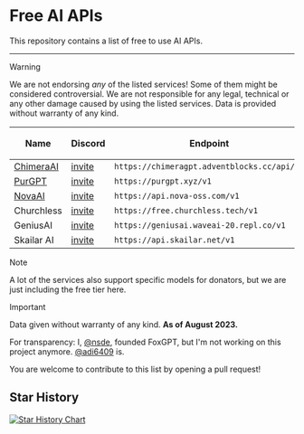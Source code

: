 # Free AI APIs

This repository contains a list of free to use AI APIs.

***
> [!WARNING]  
> We are not endorsing *any* of the listed services! Some of them might be considered controversial. We are not responsible for any legal, technical or any other damage caused by using the listed services. Data is provided without warranty of any kind.

| Name                                            | Discord                                 | Endpoint                                | `gpt-4` | `gpt-4-32k` | Image Gen. | Transcriptions | Embeddings |
| ----------------------------------------------- | --------------------------------------- | --------------------------------------- | ------- | ----------- | ---------- | -------------- | ---------- |
| [ChimeraAI](https://adventblocks.cc)            | [invite](https://discord.gg/nYrwM7HHdA) | `https://chimeragpt.adventblocks.cc/api/v1` | ✅      | ✅         | ✅         | ✅            | ✅         |
| [PurGPT](https://purgpt.xyz)                    | [invite](https://discord.gg/PYs95Sym2a) | `https://purgpt.xyz/v1`                 | ❌      | ❌         | ✅         | ✅            | ✅         |
| [NovaAI](https://nova-oss.com)                  | [invite](https://discord.nova-oss.com)  | `https://api.nova-oss.com/v1`           | ✅      | ✅         | ❌         | ❌            | ❌         |
| Churchless                                      | [invite](https://discord.gg/vuheSY27gV) | `https://free.churchless.tech/v1`       | ❌      | ❌         | ❌         | ❌            | ❌         |
| GeniusAI                                        | [invite](https://discord.gg/nzpvqSDGAx) | `https://geniusai.waveai-20.repl.co/v1` | ✅      | ❌         | ❌         | ❌            | ❌         |
| Skailar AI                                      | [invite](https://discord.gg/Qk4QHvXS9z) | `https://api.skailar.net/v1`            | ❌      | ❌         | ❌         | ❌            | ❌         |


> [!NOTE]  
> A lot of the services also support specific models for donators, but we are just including the free tier here.

> [!IMPORTANT]  
> Data given without warranty of any kind. **As of August 2023.**

For transparency: I, [@nsde](https://github.com/nsde), founded FoxGPT, but I'm not working on this project anymore. [@adi6409](https://github.com/adi6409) is.

You are welcome to contribute to this list by opening a pull request!

## Star History

<a href="https://star-history.com/#NovaOSS/free-ai-apis&Date">
  <picture>
    <source media="(prefers-color-scheme: dark)" srcset="https://api.star-history.com/svg?repos=NovaOSS/free-ai-apis&type=Date&theme=dark" />
    <source media="(prefers-color-scheme: light)" srcset="https://api.star-history.com/svg?repos=NovaOSS/free-ai-apis&type=Date" />
    <img alt="Star History Chart" src="https://api.star-history.com/svg?repos=NovaOSS/free-ai-apis&type=Date" />
  </picture>
</a>
